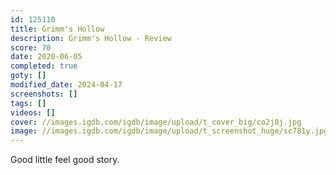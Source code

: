 ```yaml
---
id: 125110
title: Grimm's Hollow
description: Grimm's Hollow - Review
score: 70
date: 2020-06-05
completed: true
goty: []
modified_date: 2024-04-17
screenshots: []
tags: []
videos: []
cover: //images.igdb.com/igdb/image/upload/t_cover_big/co2j8j.jpg
image: //images.igdb.com/igdb/image/upload/t_screenshot_huge/sc781y.jpg
---
```

Good little feel good story.